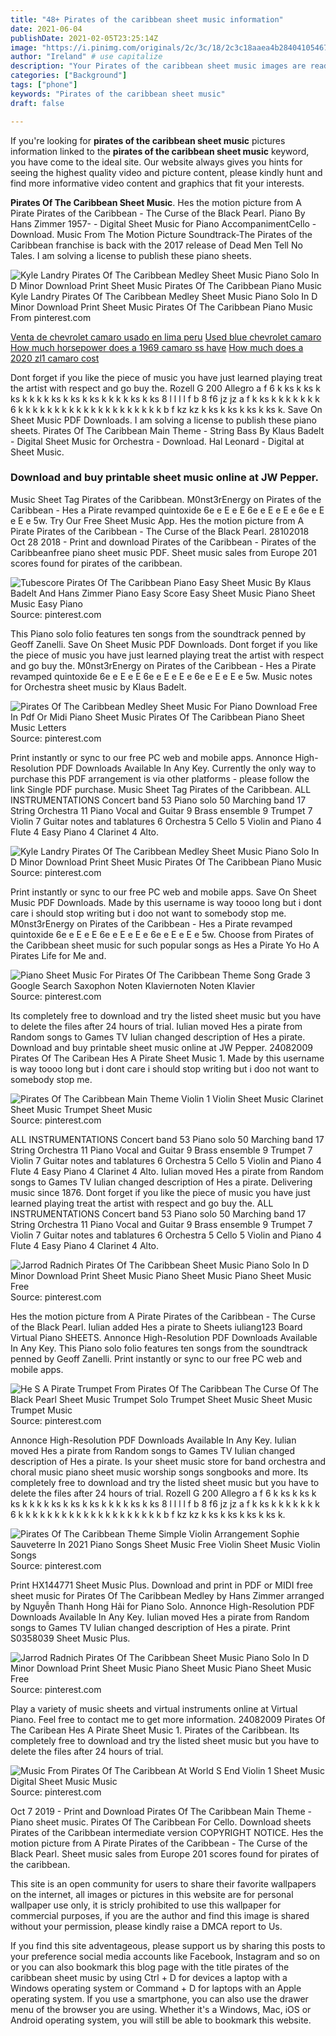 ```yaml
---
title: "48+ Pirates of the caribbean sheet music information"
date: 2021-06-04
publishDate: 2021-02-05T23:25:14Z
image: "https://i.pinimg.com/originals/2c/3c/18/2c3c18aaea4b2840410546779b8edf02.jpg"
author: "Ireland" # use capitalize
description: "Your Pirates of the caribbean sheet music images are ready. Pirates of the caribbean sheet music are a topic that is being searched for and liked by netizens now. You can Get the Pirates of the caribbean sheet music files here. Get all royalty-free photos and vectors."
categories: ["Background"]
tags: ["phone"]
keywords: "Pirates of the caribbean sheet music"
draft: false

---
```


If you're looking for **pirates of the caribbean sheet music** pictures information linked to the **pirates of the caribbean sheet music** keyword, you have come to the ideal  site.  Our website always  gives you  hints  for seeing  the highest  quality video and picture  content, please kindly hunt and find more informative video content and graphics  that fit your interests.

**Pirates Of The Caribbean Sheet Music**. Hes the motion picture from A Pirate Pirates of the Caribbean - The Curse of the Black Pearl. Piano By Hans Zimmer 1957- - Digital Sheet Music for Piano AccompanimentCello - Download. Music From The Motion Picture Soundtrack-The Pirates of the Caribbean franchise is back with the 2017 release of Dead Men Tell No Tales. I am solving a license to publish these piano sheets.

![Kyle Landry Pirates Of The Caribbean Medley Sheet Music Piano Solo In D Minor Download Print Sheet Music Pirates Of The Caribbean Piano Music](https://i.pinimg.com/originals/4f/31/bf/4f31bf3b5fbe54d395e0adc4ebf44a43.gif "Kyle Landry Pirates Of The Caribbean Medley Sheet Music Piano Solo In D Minor Download Print Sheet Music Pirates Of The Caribbean Piano Music")
Kyle Landry Pirates Of The Caribbean Medley Sheet Music Piano Solo In D Minor Download Print Sheet Music Pirates Of The Caribbean Piano Music From pinterest.com

[Venta de chevrolet camaro usado en lima peru](/venta-de-chevrolet-camaro-usado-en-lima-peru/)
[Used blue chevrolet camaro](/used-blue-chevrolet-camaro/)
[How much horsepower does a 1969 camaro ss have](/how-much-horsepower-does-a-1969-camaro-ss-have/)
[How much does a 2020 zl1 camaro cost](/how-much-does-a-2020-zl1-camaro-cost/)

Dont forget if you like the piece of music you have just learned playing treat the artist with respect and go buy the. Rozell G 200 Allegro a f 6 k ks k ks k ks k k k k ks k ks k ks k k k k ks k ks 8 l l l l f b 8 f6 jz jz a f k ks k k k k k k k 6 k k k k k k k k k k k k k k k k k k k k b f kz kz k ks k ks k ks k ks k. Save On Sheet Music PDF Downloads. I am solving a license to publish these piano sheets. Pirates Of The Caribbean Main Theme - String Bass By Klaus Badelt - Digital Sheet Music for Orchestra - Download. Hal Leonard - Digital at Sheet Music.

### Download and buy printable sheet music online at JW Pepper.

Music Sheet Tag Pirates of the Caribbean. M0nst3rEnergy on Pirates of the Caribbean - Hes a Pirate revamped quintoxide 6e e E e E 6e e E e E e 6e e E e E e 5w. Try Our Free Sheet Music App. Hes the motion picture from A Pirate Pirates of the Caribbean - The Curse of the Black Pearl. 28102018 Oct 28 2018 - Print and download Pirates of the Caribbean - Pirates of the Caribbeanfree piano sheet music PDF. Sheet music sales from Europe 201 scores found for pirates of the caribbean.


![Tubescore Pirates Of The Caribbean Piano Easy Sheet Music By Klaus Badelt And Hans Zimmer Piano Easy Score Easy Sheet Music Piano Sheet Music Easy Piano](https://i.pinimg.com/originals/7f/3d/c7/7f3dc7227273c419ceb03fb1aeaa0985.png "Tubescore Pirates Of The Caribbean Piano Easy Sheet Music By Klaus Badelt And Hans Zimmer Piano Easy Score Easy Sheet Music Piano Sheet Music Easy Piano")
Source: pinterest.com

This Piano solo folio features ten songs from the soundtrack penned by Geoff Zanelli. Save On Sheet Music PDF Downloads. Dont forget if you like the piece of music you have just learned playing treat the artist with respect and go buy the. M0nst3rEnergy on Pirates of the Caribbean - Hes a Pirate revamped quintoxide 6e e E e E 6e e E e E e 6e e E e E e 5w. Music notes for Orchestra sheet music by Klaus Badelt.

![Pirates Of The Caribbean Medley Sheet Music For Piano Download Free In Pdf Or Midi Piano Sheet Music Pirates Of The Caribbean Piano Sheet Music Letters](https://i.pinimg.com/originals/0e/9a/31/0e9a31ea7b469ddb6ac89fb28f2fc7e0.png "Pirates Of The Caribbean Medley Sheet Music For Piano Download Free In Pdf Or Midi Piano Sheet Music Pirates Of The Caribbean Piano Sheet Music Letters")
Source: pinterest.com

Print instantly or sync to our free PC web and mobile apps. Annonce High-Resolution PDF Downloads Available In Any Key. Currently the only way to purchase this PDF arrangement is via other platforms - please follow the link Single PDF purchase. Music Sheet Tag Pirates of the Caribbean. ALL INSTRUMENTATIONS Concert band 53 Piano solo 50 Marching band 17 String Orchestra 11 Piano Vocal and Guitar 9 Brass ensemble 9 Trumpet 7 Violin 7 Guitar notes and tablatures 6 Orchestra 5 Cello 5 Violin and Piano 4 Flute 4 Easy Piano 4 Clarinet 4 Alto.

![Kyle Landry Pirates Of The Caribbean Medley Sheet Music Piano Solo In D Minor Download Print Sheet Music Pirates Of The Caribbean Piano Music](https://i.pinimg.com/originals/4f/31/bf/4f31bf3b5fbe54d395e0adc4ebf44a43.gif "Kyle Landry Pirates Of The Caribbean Medley Sheet Music Piano Solo In D Minor Download Print Sheet Music Pirates Of The Caribbean Piano Music")
Source: pinterest.com

Print instantly or sync to our free PC web and mobile apps. Save On Sheet Music PDF Downloads. Made by this username is way toooo long but i dont care i should stop writing but i doo not want to somebody stop me. M0nst3rEnergy on Pirates of the Caribbean - Hes a Pirate revamped quintoxide 6e e E e E 6e e E e E e 6e e E e E e 5w. Choose from Pirates of the Caribbean sheet music for such popular songs as Hes a Pirate Yo Ho A Pirates Life for Me and.

![Piano Sheet Music For Pirates Of The Caribbean Theme Song Grade 3 Google Search Saxophon Noten Klaviernoten Noten Klavier](https://i.pinimg.com/originals/31/1b/f3/311bf3ef2fd8affaa0251b7db10bfa3c.jpg "Piano Sheet Music For Pirates Of The Caribbean Theme Song Grade 3 Google Search Saxophon Noten Klaviernoten Noten Klavier")
Source: pinterest.com

Its completely free to download and try the listed sheet music but you have to delete the files after 24 hours of trial. Iulian moved Hes a pirate from Random songs to Games TV Iulian changed description of Hes a pirate. Download and buy printable sheet music online at JW Pepper. 24082009 Pirates Of The Caribean Hes A Pirate Sheet Music 1. Made by this username is way toooo long but i dont care i should stop writing but i doo not want to somebody stop me.

![Pirates Of The Caribbean Main Theme Violin 1 Violin Sheet Music Clarinet Sheet Music Trumpet Sheet Music](https://i.pinimg.com/originals/eb/d9/44/ebd9447fb1d9d636b0ddc7d5f0e75d43.jpg "Pirates Of The Caribbean Main Theme Violin 1 Violin Sheet Music Clarinet Sheet Music Trumpet Sheet Music")
Source: pinterest.com

ALL INSTRUMENTATIONS Concert band 53 Piano solo 50 Marching band 17 String Orchestra 11 Piano Vocal and Guitar 9 Brass ensemble 9 Trumpet 7 Violin 7 Guitar notes and tablatures 6 Orchestra 5 Cello 5 Violin and Piano 4 Flute 4 Easy Piano 4 Clarinet 4 Alto. Iulian moved Hes a pirate from Random songs to Games TV Iulian changed description of Hes a pirate. Delivering music since 1876. Dont forget if you like the piece of music you have just learned playing treat the artist with respect and go buy the. ALL INSTRUMENTATIONS Concert band 53 Piano solo 50 Marching band 17 String Orchestra 11 Piano Vocal and Guitar 9 Brass ensemble 9 Trumpet 7 Violin 7 Guitar notes and tablatures 6 Orchestra 5 Cello 5 Violin and Piano 4 Flute 4 Easy Piano 4 Clarinet 4 Alto.

![Jarrod Radnich Pirates Of The Caribbean Sheet Music Piano Solo In D Minor Download Print Sheet Music Piano Sheet Music Piano Sheet Music Free](https://i.pinimg.com/originals/18/7d/80/187d800ed90fc6a2feb697e0fd413a4b.gif "Jarrod Radnich Pirates Of The Caribbean Sheet Music Piano Solo In D Minor Download Print Sheet Music Piano Sheet Music Piano Sheet Music Free")
Source: pinterest.com

Hes the motion picture from A Pirate Pirates of the Caribbean - The Curse of the Black Pearl. Iulian added Hes a pirate to Sheets iuliang123 Board Virtual Piano SHEETS. Annonce High-Resolution PDF Downloads Available In Any Key. This Piano solo folio features ten songs from the soundtrack penned by Geoff Zanelli. Print instantly or sync to our free PC web and mobile apps.

![He S A Pirate Trumpet From Pirates Of The Caribbean The Curse Of The Black Pearl Sheet Music Trumpet Solo Trumpet Sheet Music Sheet Music Trumpet Music](https://i.pinimg.com/originals/e1/05/25/e10525baa37c002df1483d54c41943e1.gif "He S A Pirate Trumpet From Pirates Of The Caribbean The Curse Of The Black Pearl Sheet Music Trumpet Solo Trumpet Sheet Music Sheet Music Trumpet Music")
Source: pinterest.com

Annonce High-Resolution PDF Downloads Available In Any Key. Iulian moved Hes a pirate from Random songs to Games TV Iulian changed description of Hes a pirate. Is your sheet music store for band orchestra and choral music piano sheet music worship songs songbooks and more. Its completely free to download and try the listed sheet music but you have to delete the files after 24 hours of trial. Rozell G 200 Allegro a f 6 k ks k ks k ks k k k k ks k ks k ks k k k k ks k ks 8 l l l l f b 8 f6 jz jz a f k ks k k k k k k k 6 k k k k k k k k k k k k k k k k k k k k b f kz kz k ks k ks k ks k ks k.

![Pirates Of The Caribbean Theme Simple Violin Arrangement Sophie Sauveterre In 2021 Piano Songs Sheet Music Free Violin Sheet Music Violin Songs](https://i.pinimg.com/originals/22/e3/32/22e33207e99173ef32319bb323a541ae.png "Pirates Of The Caribbean Theme Simple Violin Arrangement Sophie Sauveterre In 2021 Piano Songs Sheet Music Free Violin Sheet Music Violin Songs")
Source: pinterest.com

Print HX144771 Sheet Music Plus. Download and print in PDF or MIDI free sheet music for Pirates Of The Caribbean Medley by Hans Zimmer arranged by Nguyễn Thanh Hong Hải for Piano Solo. Annonce High-Resolution PDF Downloads Available In Any Key. Iulian moved Hes a pirate from Random songs to Games TV Iulian changed description of Hes a pirate. Print S0358039 Sheet Music Plus.

![Jarrod Radnich Pirates Of The Caribbean Sheet Music Piano Solo In D Minor Download Print Sheet Music Piano Sheet Music Piano Sheet Music Free](https://i.pinimg.com/originals/47/8e/95/478e950e210111a24cebad4f90321c5f.gif "Jarrod Radnich Pirates Of The Caribbean Sheet Music Piano Solo In D Minor Download Print Sheet Music Piano Sheet Music Piano Sheet Music Free")
Source: pinterest.com

Play a variety of music sheets and virtual instruments online at Virtual Piano. Feel free to contact me to get more information. 24082009 Pirates Of The Caribean Hes A Pirate Sheet Music 1. Pirates of the Caribbean. Its completely free to download and try the listed sheet music but you have to delete the files after 24 hours of trial.

![Music From Pirates Of The Caribbean At World S End Violin 1 Sheet Music Digital Sheet Music Music](https://i.pinimg.com/originals/2c/3c/18/2c3c18aaea4b2840410546779b8edf02.jpg "Music From Pirates Of The Caribbean At World S End Violin 1 Sheet Music Digital Sheet Music Music")
Source: pinterest.com

Oct 7 2019 - Print and Download Pirates Of The Caribbean Main Theme - Piano sheet music. Pirates Of The Caribbean For Cello. Download sheets Pirates of the Caribbean intermediate version COPYRIGHT NOTICE. Hes the motion picture from A Pirate Pirates of the Caribbean - The Curse of the Black Pearl. Sheet music sales from Europe 201 scores found for pirates of the caribbean.

This site is an open community for users to share their favorite wallpapers on the internet, all images or pictures in this website are for personal wallpaper use only, it is stricly prohibited to use this wallpaper for commercial purposes, if you are the author and find this image is shared without your permission, please kindly raise a DMCA report to Us.

If you find this site adventageous, please support us by sharing this posts to your preference social media accounts like Facebook, Instagram and so on or you can also bookmark this blog page with the title pirates of the caribbean sheet music by using Ctrl + D for devices a laptop with a Windows operating system or Command + D for laptops with an Apple operating system. If you use a smartphone, you can also use the drawer menu of the browser you are using. Whether it's a Windows, Mac, iOS or Android operating system, you will still be able to bookmark this website.
